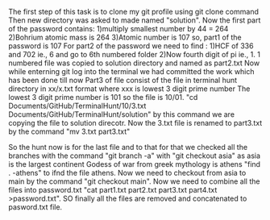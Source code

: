 The first step of this task is to clone my git profile using git clone command Then new directory was asked to made named "solution". Now the first part of the password contains: 1)multiply smallest number by 44 = 264 2)Bohrium atomic mass is 264 3)Atomic number is 107 so, part1 of the password is 107 For part2 of the password we need to find : 1)HCF of 336 and 702 ie., 6 and go to 6th numbered folder 2)Now fourth digit of pi ie., 1. 1 numbered file was copied to solution directory and named as part2.txt Now while enterning git log into the terminal we had committed the work which has been done till now Part3 of file consist of the file in terminal hunt directory in xx/x.txt format where xxx is lowest 3 digit prime number The lowest 3 digit prime number is 101 so the file is 10/01. "cd Documents/GitHub/TerminalHunt/10/3.txt Documents/GitHub/TerminalHunt/solution" by this command we are copying the file to solution direcotr. Now the 3.txt file is renamed to part3.txt by the command "mv 3.txt part3.txt"

So the hunt now is for the last file and to that for that we checked all the branches with the command "git branch -a" with "git checkout asia" as asia is the largest continent Godess of war from greek mythology is athens "find . -athens" to ifnd the file athens. Now we need to checkout from asia to main by the command "git checkout main". Now we need to combine all the files into password.txt "cat part1.txt part2.txt part3.txt part4.txt >password.txt". SO finally all the files are removed and concatenated to pasword.txt file.
